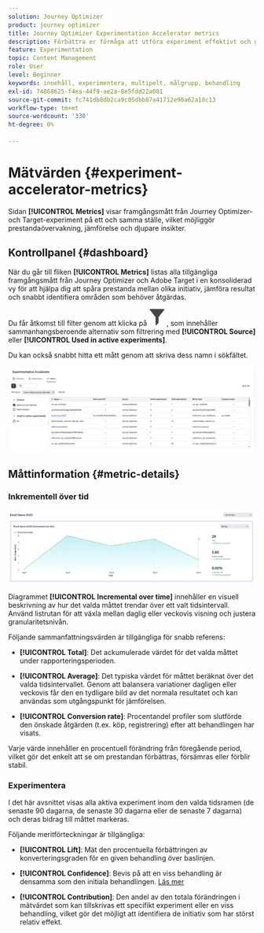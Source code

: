 ```yaml
---
solution: Journey Optimizer
product: journey optimizer
title: Journey Optimizer Experimentation Accelerator metrics
description: Förbättra er förmåga att utföra experiment effektivt och generera insikter
feature: Experimentation
topic: Content Management
role: User
level: Beginner
keywords: innehåll, experimentera, multipelt, målgrupp, behandling
exl-id: 74868625-f4ea-44f9-ae2a-8e5fdd22a081
source-git-commit: fc741db8db2ca9c05dbb87a41712e90a62a18c13
workflow-type: tm+mt
source-wordcount: '330'
ht-degree: 0%

---
```


# Mätvärden {#experiment-accelerator-metrics}

Sidan **[!UICONTROL Metrics]** visar framgångsmått från Journey Optimizer- och Target-experiment på ett och samma ställe, vilket möjliggör prestandaövervakning, jämförelse och djupare insikter.

## Kontrollpanel {#dashboard}

När du går till fliken **[!UICONTROL Metrics]** listas alla tillgängliga framgångsmått från Journey Optimizer och Adobe Target i en konsoliderad vy för att hjälpa dig att spåra prestanda mellan olika initiativ, jämföra resultat och snabbt identifiera områden som behöver åtgärdas.

Du får åtkomst till filter genom att klicka på ![](assets/do-not-localize/Smock_Filter_18_N.svg), som innehåller sammanhangsberoende alternativ som filtrering med **[!UICONTROL Source]** eller **[!UICONTROL Used in active experiments]**.

Du kan också snabbt hitta ett mått genom att skriva dess namn i sökfältet.

![](assets/experiment-monitor-metrics.png)

## Måttinformation {#metric-details}

### Inkrementell över tid

![](assets/experiment-monitor-metrics-2.png)

Diagrammet **[!UICONTROL Incremental over time]** innehåller en visuell beskrivning av hur det valda måttet trendar över ett valt tidsintervall. Använd listrutan för att växla mellan daglig eller veckovis visning och justera granularitetsnivån.

Följande sammanfattningsvärden är tillgängliga för snabb referens:

* **[!UICONTROL Total]**: Det ackumulerade värdet för det valda måttet under rapporteringsperioden.

* **[!UICONTROL Average]**: Det typiska värdet för måttet beräknat över det valda tidsintervallet. Genom att balansera variationer dagligen eller veckovis får den en tydligare bild av det normala resultatet och kan användas som utgångspunkt för jämförelsen.

* **[!UICONTROL Conversion rate]**: Procentandel profiler som slutförde den önskade åtgärden (t.ex. köp, registrering) efter att behandlingen har visats.

Varje värde innehåller en procentuell förändring från föregående period, vilket gör det enkelt att se om prestandan förbättras, försämras eller förblir stabil.

### Experimentera

I det här avsnittet visas alla aktiva experiment inom den valda tidsramen (de senaste 90 dagarna, de senaste 30 dagarna eller de senaste 7 dagarna) och deras bidrag till måttet markeras.

Följande meritförteckningar är tillgängliga:

* **[!UICONTROL Lift]**: Mät den procentuella förbättringen av konverteringsgraden för en given behandling över baslinjen.

* **[!UICONTROL Confidence]**: Bevis på att en viss behandling är densamma som den initiala behandlingen. [Läs mer](../content-management/experiment-calculations.md#understand-confidence)

* **[!UICONTROL Contribution]**: Den andel av den totala förändringen i mätvärdet som kan tillskrivas ett specifikt experiment eller en viss behandling, vilket gör det möjligt att identifiera de initiativ som har störst relativ effekt.
